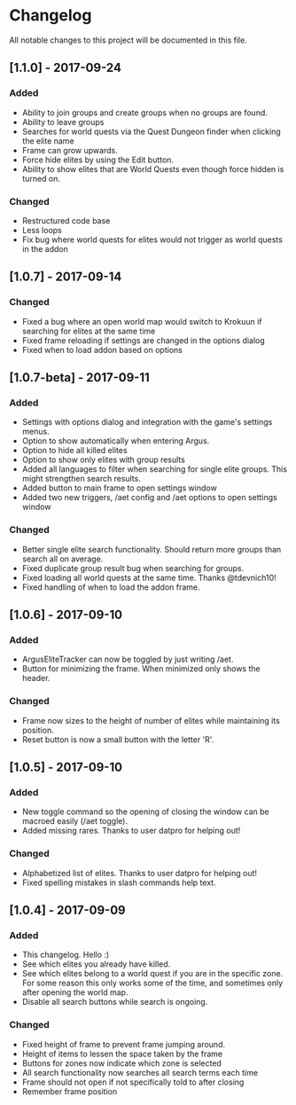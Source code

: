 # Changelog
All notable changes to this project will be documented in this file.

## [1.1.0] - 2017-09-24
### Added
- Ability to join groups and create groups when no groups are found.
- Ability to leave groups 
- Searches for world quests via the Quest Dungeon finder when clicking the elite name
- Frame can grow upwards.
- Force hide elites by using the Edit button.
- Ability to show elites that are World Quests even though force hidden is turned on.

### Changed
- Restructured code base
- Less loops
- Fix bug where world quests for elites would not trigger as world quests in the addon


## [1.0.7] - 2017-09-14
### Changed
- Fixed a bug where an open world map would switch to Krokuun if searching for elites at the same time
- Fixed frame reloading if settings are changed in the options dialog
- Fixed when to load addon based on options

## [1.0.7-beta] - 2017-09-11
### Added
- Settings with options dialog and integration with the game's settings menus.
- Option to show automatically when entering Argus.
- Option to hide all killed elites
- Option to show only elites with group results
- Added all languages to filter when searching for single elite groups. This might strengthen search results.
- Added button to main frame to open settings window
- Added two new triggers, /aet config and /aet options to open settings window

### Changed
- Better single elite search functionality. Should return more groups than search all on average.
- Fixed duplicate group result bug when searching for groups.
- Fixed loading all world quests at the same time. Thanks @tdevnich10!
- Fixed handling of when to load the addon frame.


## [1.0.6] - 2017-09-10
### Added
- ArgusEliteTracker can now be toggled by just writing /aet.
- Button for minimizing the frame. When minimized only shows the header.

### Changed
- Frame now sizes to the height of number of elites while maintaining its position.
- Reset button is now a small button with the letter 'R'.

## [1.0.5] - 2017-09-10
### Added
- New toggle command so the opening of closing the window can be macroed easily (/aet toggle).
- Added missing rares. Thanks to user datpro for helping out!

### Changed
- Alphabetized list of elites. Thanks to user datpro for helping out!
- Fixed spelling mistakes in slash commands help text.

## [1.0.4] - 2017-09-09
### Added
- This changelog. Hello :)
- See which elites you already have killed.
- See which elites belong to a world quest if you are in the specific zone.
For some reason this only works some of the time, and sometimes only after
opening the world map.
- Disable all search buttons while search is ongoing.

### Changed
- Fixed height of frame to prevent frame jumping around.
- Height of items to lessen the space taken by the frame
- Buttons for zones now indicate which zone is selected
- All search functionality now searches all search terms each time
- Frame should not open if not specifically told to after closing
- Remember frame position